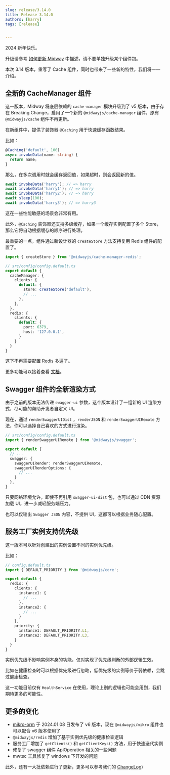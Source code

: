 ```yaml
---
slug: release/3.14.0
title: Release 3.14.0
authors: [harry]
tags: [release]


---
```


2024 新年快乐。

升级请参考  [如何更新 Midway](/docs/how_to_update_midway) 中描述，请不要单独升级某个组件包。

本次 3.14 版本，重写了 Cache 组件，同时也带来了一些新的特性，我们将一一介绍。



## 全新的 CacheManager 组件

这一版本，Midway 将底层依赖的 `cache-manager` 模块升级到了 v5 版本，由于存在 Breaking Change，启用了一个新的 `@midwayjs/cache-manager` 组件，原有 `@midwayjs/cache` 组件不再更新。

在新组件中，提供了装饰器 `@Caching` 用于快速缓存函数结果。

比如：

```typescript
@Caching('default', 100)
async invokeData(name: string) {
  return name;
}
```

那么，在多次调用时就会缓存返回值，如果超时，则会返回新的值。

```typescript
await invokeData('harry'); // => harry
await invokeData('harry1'); // => harry
await invokeData('harry2'); // => harry
await sleep(100);
await invokeData('harry3'); // => harry3
```

这在一些性能敏感的场景会非常有用。

此外，`@Caching` 装饰器还支持多级缓存，如果一个缓存实例配置了多个 Store，那么它将自动根据缓存的顺序进行处理。

最重要的一点，组件通过新设计器的 `createStore` 方法支持复用 Redis 组件的配置了。

```typescript
import { createStore } from '@midwayjs/cache-manager-redis';

// src/config/config.default.ts
export default {
  cacheManager: {
    clients: {
      default: {
        store: createStore('default'),
        // ...
      },
    },
  },
  redis: {
    clients: {
      default: {
        port: 6379,
        host: '127.0.0.1',
      }
    }
  }
}
```

这下不再需要配置 Redis 多遍了。

更多功能可以接着查看 [文档](/docs/extensions/caching)。



## Swagger 组件的全新渲染方式

由于之前的版本无法传递 `swagger-ui` 参数，这个版本设计了一组新的 UI 渲染方式，尽可能的帮助开发者自定义 UI。

现在，通过 `renderSwaggerUIDist` ，`renderJSON` 和 `renderSwaggerUIRemote` 方法，你可以选择自己喜欢的方式进行渲染。

```typescript
// src/config/config.default.ts
import { renderSwaggerUIRemote } from '@midwayjs/swagger';

export default {
  // ...
  swagger: {
    swaggerUIRender: renderSwaggerUIRemote,
    swaggerUIRenderOptions: {
      // ...
    }
  },
}
```

只要网络环境允许，即使不再引用 `swagger-ui-dist` 包，也可以通过 CDN 资源加载 UI，进一步减轻服务端压力。

也可以仅输出 `Swagger JSON` 内容，不提供 UI，这都可以根据业务随心配置。



## 服务工厂实例支持优先级

这一版本可以针对创建出的实例设置不同的实例优先级。

比如：

```typescript
// config.default.ts
import { DEFAULT_PRIORITY } from '@midwayjs/core';

export default {
  redis: {
    clients: {
      instance1: {
        // ...
      },
      instance2: {
        // ...
      }
    },
    priority: {
      instance1: DEFAULT_PRIORITY.L1,
      instance2: DEFAULT_PRIORITY.L3,
    }
  }
}
```

实例优先级不影响实例本身的功能，仅对实现了优先级判断的外部逻辑生效。

比如在健康检查时可以根据优先级进行忽略，低优先级的实例等价于弱依赖，会跳过健康检查。

这一功能目前仅有 `HealthService` 在使用，理论上别的逻辑也可能会用到，我们期待更多的可能性。



## 更多的变化

* [mikro-orm](https://github.com/mikro-orm/mikro-orm/releases) 于 2024.01.08 日发布了 v6 版本，现在 `@midwayjs/mikro` 组件也可以配合 v6 版本使用了
* `@midwayjs/redis` 增加了基于实例优先级的健康检查逻辑
* 服务工厂增加了 `getClients()` 和 `getClientKeys()` 方法，用于快速迭代实例
* 修复了 swagger 组件 ApiOperation 相关的一些问题
* mwtsc 工具修复了 windows 下开发的问题



此外，还有一大批依赖进行了更新，更多可以参考我们的 [ChangeLog](https://midwayjs.org/changelog/v3.14.0))
